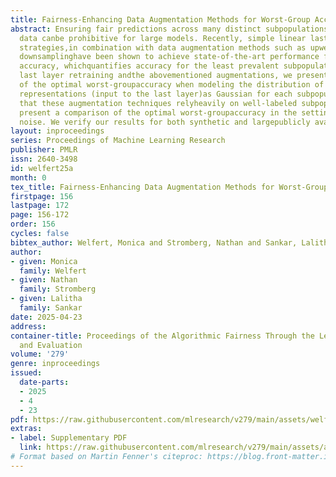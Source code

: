 ```yaml
---
title: Fairness-Enhancing Data Augmentation Methods for Worst-Group Accuracy
abstract: Ensuring fair predictions across many distinct subpopulations in the training
  data canbe prohibitive for large models. Recently, simple linear last layer retraining
  strategies,in combination with data augmentation methods such as upweighting and
  downsamplinghave been shown to achieve state-of-the-art performance for worst-group
  accuracy, whichquantifies accuracy for the least prevalent subpopulation. For linear
  last layer retraining andthe abovementioned augmentations, we present a comparison
  of the optimal worst-groupaccuracy when modeling the distribution of the latent
  representations (input to the last layer)as Gaussian for each subpopulation. Observing
  that these augmentation techniques relyheavily on well-labeled subpopulations, we
  present a comparison of the optimal worst-groupaccuracy in the setting of label
  noise. We verify our results for both synthetic and largepublicly available datasets.
layout: inproceedings
series: Proceedings of Machine Learning Research
publisher: PMLR
issn: 2640-3498
id: welfert25a
month: 0
tex_title: Fairness-Enhancing Data Augmentation Methods for Worst-Group Accuracy
firstpage: 156
lastpage: 172
page: 156-172
order: 156
cycles: false
bibtex_author: Welfert, Monica and Stromberg, Nathan and Sankar, Lalitha
author:
- given: Monica
  family: Welfert
- given: Nathan
  family: Stromberg
- given: Lalitha
  family: Sankar
date: 2025-04-23
address:
container-title: Proceedings of the Algorithmic Fairness Through the Lens of Metrics
  and Evaluation
volume: '279'
genre: inproceedings
issued:
  date-parts:
  - 2025
  - 4
  - 23
pdf: https://raw.githubusercontent.com/mlresearch/v279/main/assets/welfert25a/welfert25a.pdf
extras:
- label: Supplementary PDF
  link: https://raw.githubusercontent.com/mlresearch/v279/main/assets/assets/welfert25a/welfert25a-supp.pdf
# Format based on Martin Fenner's citeproc: https://blog.front-matter.io/posts/citeproc-yaml-for-bibliographies/
---
```


